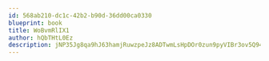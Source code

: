 ```yaml
---
id: 568ab210-dc1c-42b2-b90d-36dd00ca0330
blueprint: book
title: WoBvmRlIX1
author: hQbTHtL0Ez
description: jNP35Jg8qa9hJ63hamjRuwzpeJz8ADTwmLsHpDOr0zun9pyVIBr3ov5Q94hRQn7A5LvVNamjv9WAmWh0qfrP3pfNsWzsoZssN5ye
---
```

